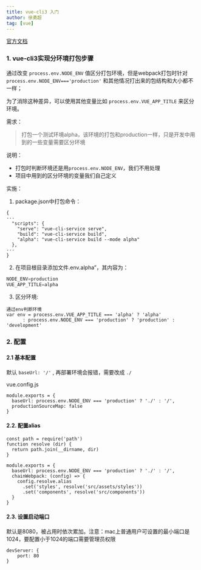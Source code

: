 ```yaml
---
title: vue-cli3 入门
author: 徐勇超
tag: [vue]
---
```


[官方文档](https://cli.vuejs.org/zh/guide/)

### 1. vue-cli3实现分环境打包步骤

通过改变 `process.env.NODE_ENV` 值区分打包环境，但是webpack打包时针对`process.env.NODE_ENV==='production'` 和其他情况打出来的包结构和大小都不一样；

为了消除这种差异，可以使用其他变量比如 `process.env.VUE_APP_TITLE` 来区分环境。

<!-- more -->

需求：
> 打包一个测试环境alpha，该环境的打包和production一样，只是开发中用到的一些变量需要区分环境

说明：
* 打包时判断环境还是用`process.env.NODE_ENV`，我们不用处理
* 项目中用到的区分环境的变量我们自己定义

实施：
1. package.json中打包命令：
```
{
···
  "scripts": {
    "serve": "vue-cli-service serve",
    "build": "vue-cli-service build",
    "alpha": "vue-cli-service build --mode alpha"
  },
···
}
```
2. 在项目根目录添加文件.env.alpha”，其内容为：
```js
NODE_ENV=production
VUE_APP_TITLE=alpha
```

3. 区分环境:
```
通过env判断环境
var env = process.env.VUE_APP_TITLE === 'alpha' ? 'alpha'
      : process.env.NODE_ENV === 'production' ? 'production' : 'development'
```

### 2. 配置

#### 2.1 基本配置

默认 `baseUrl: '/'` , 再部署环境会报错，需要改成 `./`

vue.config.js
```
module.exports = {
  baseUrl: process.env.NODE_ENV === 'production' ? './' : '/',
  productionSourceMap: false
}
```

#### 2.2. 配置alias
```
const path = require('path')
function resolve (dir) {
  return path.join(__dirname, dir)
}

module.exports = {
  baseUrl: process.env.NODE_ENV === 'production' ? './' : '/',
  chainWebpack: (config) => {
    config.resolve.alias
      .set('styles', resolve('src/assets/styles'))
      .set('components', resolve('src/components'))
  }
}

```

#### 2.3. 设置启动端口
默认是8080，被占用时依次累加。注意：mac上普通用户可设置的最小端口是1024，要配置小于1024的端口需要管理员权限
```
devServer: {
    port: 80
}
```
